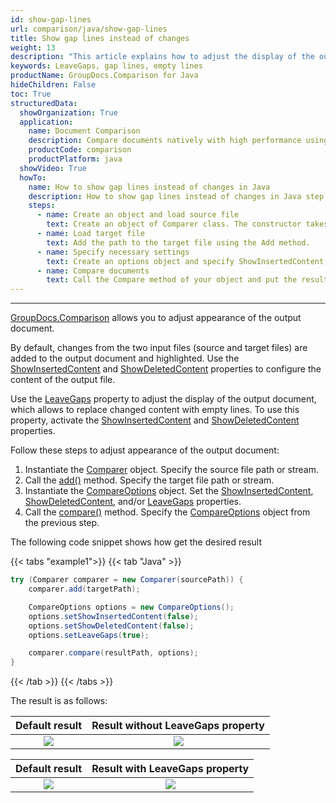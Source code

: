 ```yaml
---
id: show-gap-lines
url: comparison/java/show-gap-lines
title: Show gap lines instead of changes
weight: 13
description: "This article explains how to adjust the display of the output document so that the changed content is replaced with empty lines in GroupDocs.Comparison for Java."
keywords: LeaveGaps, gap lines, empty lines
productName: GroupDocs.Comparison for Java
hideChildren: False
toc: True
structuredData:
  showOrganization: True
  application:
    name: Document Comparison
    description: Compare documents natively with high performance using Java language and GroupDocs.Comparison for Java
    productCode: comparison
    productPlatform: java
  showVideo: True
  howTo:
    name: How to show gap lines instead of changes in Java
    description: How to show gap lines instead of changes in Java step by step
    steps:
      - name: Create an object and load source file
        text: Create an object of Comparer class. The constructor takes the source file path parameter. You may specify absolute or relative file path as per your requirements.
      - name: Load target file
        text: Add the path to the target file using the Add method.
      - name: Specify necessary settings
        text: Create an options object and specify ShowInsertedContent and ShowDeletedContent of false value and LeaveGaps of true value.
      - name: Compare documents
        text: Call the Compare method of your object and put the resulting file path parameter and the options object.
---
```


---

[GroupDocs.Comparison](https://products.groupdocs.com/comparison/java) allows you to adjust appearance of the output document.

By default, changes from the two input files (source and target files) are added to the output document and highlighted. Use the [ShowInsertedContent](https://reference.groupdocs.com/comparison/java/com.groupdocs.comparison.options/compareoptions/#setShowInsertedContent-boolean-) and [ShowDeletedContent](https://reference.groupdocs.com/comparison/java/com.groupdocs.comparison.options/compareoptions/#setShowDeletedContent-boolean-) properties to configure the content of the output file.

Use the [LeaveGaps](https://reference.groupdocs.com/comparison/java/com.groupdocs.comparison.options/compareoptions/#setLeaveGaps-boolean-) property to adjust the display of the output document, which allows to replace changed content with empty lines. To use this property, activate the [ShowInsertedContent](https://reference.groupdocs.com/comparison/java/com.groupdocs.comparison.options/compareoptions/#setShowInsertedContent-boolean-) and [ShowDeletedContent](https://reference.groupdocs.com/comparison/java/com.groupdocs.comparison.options/compareoptions/#setShowDeletedContent-boolean-) properties.

Follow these steps to adjust appearance of the output document:

1.  Instantiate the [Comparer](https://reference.groupdocs.com/comparison/java/com.groupdocs.comparison/comparer/) object. Specify the source file path or stream.
2.  Call the [add()](https://reference.groupdocs.com/comparison/java/com.groupdocs.comparison/comparer/#add-java.lang.String-) method. Specify the target file path or stream.
3.  Instantiate the [CompareOptions](https://reference.groupdocs.com/comparison/java/com.groupdocs.comparison.options/compareoptions/) object. Set the [ShowInsertedContent](https://reference.groupdocs.com/comparison/java/com.groupdocs.comparison.options/compareoptions/#setShowInsertedContent-boolean-), [ShowDeletedContent](https://reference.groupdocs.com/comparison/java/com.groupdocs.comparison.options/compareoptions/#setShowDeletedContent-boolean-), and/or [LeaveGaps](https://reference.groupdocs.com/comparison/java/com.groupdocs.comparison.options/compareoptions/#setLeaveGaps-boolean-) properties.
4.  Call the [compare()](https://reference.groupdocs.com/comparison/java/com.groupdocs.comparison/comparer/#compare-java.lang.String-) method. Specify the [CompareOptions](https://reference.groupdocs.com/comparison/java/com.groupdocs.comparison.options/compareoptions/) object from the previous step.

The following code snippet shows how get the desired result

{{< tabs "example1">}}
{{< tab "Java" >}}
```java
try (Comparer comparer = new Comparer(sourcePath)) {
    comparer.add(targetPath);

    CompareOptions options = new CompareOptions();
    options.setShowInsertedContent(false);
    options.setShowDeletedContent(false);
    options.setLeaveGaps(true);

    comparer.compare(resultPath, options);
}
```
{{< /tab >}}
{{< /tabs >}}

The result is as follows:

|                        Default result                         |                Result without LeaveGaps property                 |
| :-----------------------------------------------------------: | :--------------------------------------------------------------: |
| ![](/comparison/java/images/show-gap-lines-default-result.png) | ![](/comparison/java/images/show-gap-lines-without-leavegaps.png) |

|                        Default result                         |                Result with LeaveGaps property                 |
| :-----------------------------------------------------------: | :-----------------------------------------------------------: |
| ![](/comparison/java/images/show-gap-lines-default-result.png) | ![](/comparison/java/images/show-gap-lines-with-leavegaps.png) |
